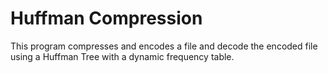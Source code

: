 # Huffman Compression

This program compresses and encodes a file and decode the encoded file using a Huffman Tree with a dynamic frequency table.
